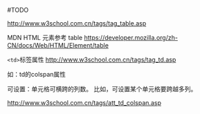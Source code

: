 #TODO

http://www.w3school.com.cn/tags/tag_table.asp 

MDN HTML 元素参考 table
https://developer.mozilla.org/zh-CN/docs/Web/HTML/Element/table



```<td>```标签属性
http://www.w3school.com.cn/tags/tag_td.asp

如：td的colspan属性

可设置：单元格可横跨的列数。
比如，可设置某个单元格要跨越多列。

http://www.w3school.com.cn/tags/att_td_colspan.asp





